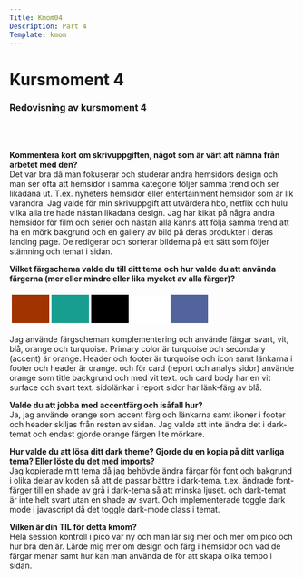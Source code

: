 ```yaml
---
Title: Kmom04
Description: Part 4
Template: kmom
---
```


Kursmoment 4
==================

### Redovisning av kursmoment 4
<br><br>

**Kommentera kort om skrivuppgiften, något som är värt att nämna från arbetet med den?**<br>
Det var bra då man fokuserar och studerar andra hemsidors design och man ser ofta att hemsidor i samma kategorie följer samma trend och ser likadana ut. T.ex. nyheters hemsidor eller entertainment hemsidor som är lik varandra. Jag valde för min skrivuppgift att utvärdera hbo, netflix och hulu vilka alla tre hade nästan likadana design. Jag har kikat på några andra hemsidor för film och serier och nästan alla känns att följa samma trend att ha en mörk bakgrund och en gallery av bild på deras produkter i deras landing page. De redigerar och sorterar bilderna på ett sätt som följer stämning och temat i sidan.


**Vilket färgschema valde du till ditt tema och hur valde du att använda färgerna (mer eller mindre eller lika mycket av alla färger)?** <br>
<table id="palette" style="border-spacing: 4px; border-collapse: separate">
<tr>
<td id="drop" style="height: 50px; width: 50px; background-color: #A03300">
<td id="drop" style="height: 50px; width: 50px; background-color: #189E90">
<td id="drop" style="height: 50px; width: 50px; background-color: #000000">
<td id="drop" style="height: 50px; width: 50px; background-color: #ffffff">
<td id="drop" style="height: 50px; width: 50px; background-color: #52649C">
</tr>
</table>

Jag använde färgscheman komplementering och använde färgar svart, vit, blå, orange och turquoise.
Primary color är turquoise och secondary (accent) är orange. Header och footer är turquoise och icon samt länkarna i footer och header är orange. och för card (report och analys sidor) använde orange som title backgrund och med vit text. och card body har en vit surface och svart text. sidolänkar i report sidor har länk-färg av blå.


**Valde du att jobba med accentfärg och isåfall hur?**<br>
Ja, jag använde orange som accent färg och länkarna samt ikoner i footer och header skiljas från resten av sidan. Jag valde att inte ändra det i dark-temat och endast gjorde orange färgen lite mörkare.


**Hur valde du att lösa ditt dark theme? Gjorde du en kopia på ditt vanliga tema? Eller löste du det med imports?**<br>
Jag kopierade mitt tema då jag behövde ändra färgar för font och bakgrund i olika delar av koden så att de passar bättre i dark-tema. t.ex. ändrade font-färger till en shade av grå i dark-tema så att minska ljuset. och dark-temat är inte helt svart utan en shade av svart. 
Och implementerade toggle dark mode i javascript då det toggle dark-mode class i temat. 

**Vilken är din TIL för detta kmom?**<br>
Hela session kontroll i pico var ny och man lär sig mer och mer om pico och hur bra den är. Lärde mig mer om design och färg i hemsidor och vad de färgar menar samt hur kan man använda de för att skapa olika tempo i sidan.
